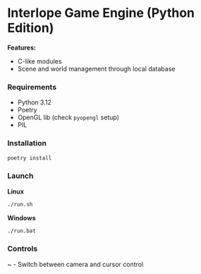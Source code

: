 # Interlope Game Engine (Python Edition)

**Features:**

* C-like modules
* Scene and world management through local database


### Requirements

* Python 3.12
* Poetry
* OpenGL lib (check `pyopengl` setup)
* PIL


### Installation

```bash
poetry install
```

### Launch

**Linux**
```bash
./run.sh
```

**Windows**
```sh
./run.bat
```

### Controls

~ - Switch between camera and cursor control
